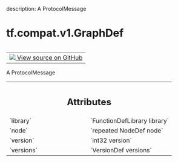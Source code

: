 description: A ProtocolMessage

<div itemscope itemtype="http://developers.google.com/ReferenceObject">
<meta itemprop="name" content="tf.compat.v1.GraphDef" />
<meta itemprop="path" content="Stable" />
</div>

# tf.compat.v1.GraphDef

<!-- Insert buttons and diff -->

<table class="tfo-notebook-buttons tfo-api nocontent" align="left">
<td>
  <a target="_blank" href="https://github.com/tensorflow/tensorflow/blob/r2.4/tensorflow/core/framework/graph.proto">
    <img src="https://www.tensorflow.org/images/GitHub-Mark-32px.png" />
    View source on GitHub
  </a>
</td>
</table>



A ProtocolMessage

<!-- Placeholder for "Used in" -->




<!-- Tabular view -->
 <table class="responsive fixed orange">
<colgroup><col width="214px"><col></colgroup>
<tr><th colspan="2"><h2 class="add-link">Attributes</h2></th></tr>

<tr>
<td>
`library`
</td>
<td>
`FunctionDefLibrary library`
</td>
</tr><tr>
<td>
`node`
</td>
<td>
`repeated NodeDef node`
</td>
</tr><tr>
<td>
`version`
</td>
<td>
`int32 version`
</td>
</tr><tr>
<td>
`versions`
</td>
<td>
`VersionDef versions`
</td>
</tr>
</table>



